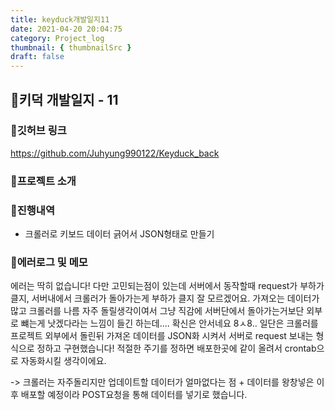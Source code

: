 ```yaml
---
title: keyduck개발일지11
date: 2021-04-20 20:04:75
category: Project_log
thumbnail: { thumbnailSrc }
draft: false
---
```


## 🌟키덕 개발일지 - 11

### 🎯깃허브 링크 
https://github.com/Juhyung990122/Keyduck_back

### 🎯프로젝트 소개

### 🎯진행내역
- 크롤러로 키보드 데이터 긁어서 JSON형태로 만들기

### 🎯에러로그 및 메모
에러는 딱히 없습니다! 
다만 고민되는점이 있는데 서버에서 동작할때 request가 부하가클지, 서버내에서 크롤러가 돌아가는게 부하가 클지 잘 모르겠어요. 가져오는 데이터가 많고 크롤러를 나름 자주 돌릴생각이여서 그냥 직감에 서버단에서 돌아가는거보단 외부로 뺴는게 낫겠다라는 느낌이 들긴 하는데.... 확신은 안서네요 8ㅅ8..
일단은 크롤러를 프로젝트 외부에서 돌린뒤 가져온 데이터를 JSON화 시켜서 서버로 request 보내는 형식으로 정하고 구현했습니다! 적절한 주기를 정하면 배포한곳에 같이 올려서 crontab으로 자동화시킬 생각이에요. 

-> 크롤러는 자주돌리지만 업데이트할 데이터가 얼마없다는 점 + 데이터를 왕창넣은 이후 배포할 예정이라 POST요청을 통해 데이터를 넣기로 했습니다.